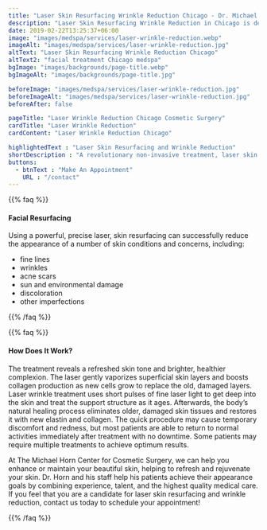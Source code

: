 ```yaml
---
title: "Laser Skin Resurfacing Wrinkle Reduction Chicago - Dr. Michael Horn"
description: "Laser Skin Resurfacing Wrinkle Reduction in Chicago is desired to reduce the signs of aging, such as wrinkle reduction, sun damaged skin. Wrinkles are eliminated."
date: 2019-02-22T13:25:37+06:00
image: "images/medspa/services/laser-wrinkle-reduction.webp"
imageAlt: "images/medspa/services/laser-wrinkle-reduction.jpg"
altText: "Laser Skin Resurfacing Wrinkle Reduction Chicago"
altText2: "facial treatment Chicago medspa"
bgImage: "images/backgrounds/page-title.webp"
bgImageAlt: "images/backgrounds/page-title.jpg"

beforeImage: "images/medspa/services/laser-wrinkle-reduction.jpg"
beforeImageAlt: "images/medspa/services/laser-wrinkle-reduction.jpg"
beforeAfter: false

pageTitle: "Laser Wrinkle Reduction Chicago Cosmetic Surgery"
cardTitle: "Laser Wrinkle Reduction"
cardContent: "Laser Wrinkle Reduction Chicago"

highlightedText : "Laser Skin Resurfacing and Wrinkle Reduction"
shortDescription : "A revolutionary non-invasive treatment, laser skin resurfacing at The Michael Horn Center can help patients achieve a healthy, smooth, radiant appearance and improve skin tone, texture, clarity, and quality. Using advanced technology, Dr. Horn and his staff can customize a plan to meet your individual goals. Laser skin resurfacing is an extremely safe, convenient, and effective option for patients at our practice."
buttons:
  - btnText : "Make An Appointment"
    URL : "/contact"
---
```


{{% faq %}}

#### Facial Resurfacing

Using a powerful, precise laser, skin resurfacing can successfully reduce the appearance of a number of skin conditions and concerns, including:

* fine lines
* wrinkles
* acne scars
* sun and environmental damage
* discoloration
* other imperfections

{{% /faq %}}

{{% faq %}}

#### How Does It Work?

The treatment reveals a refreshed skin tone and brighter, healthier complexion. The laser gently vaporizes superficial skin layers and boosts collagen production as new cells grow to replace the old, damaged layers. Laser wrinkle treatment uses short pulses of fine laser light to get deep into the skin and treat the support structure as it ages. Afterwards, the body’s natural healing process eliminates older, damaged skin tissues and restores it with new elastin and collagen. The quick procedure may cause temporary discomfort and redness, but most patients are able to return to normal activities immediately after treatment with no downtime. Some patients may require multiple treatments to achieve optimum results.

At The Michael Horn Center for Cosmetic Surgery, we can help you enhance or maintain your beautiful skin, helping to refresh and rejuvenate your skin. Dr. Horn and his staff help his patients achieve their appearance goals by combining experience, talent, and the highest quality medical care. If you feel that you are a candidate for laser skin resurfacing and wrinkle reduction, contact us today to schedule your appointment!

{{% /faq %}}
